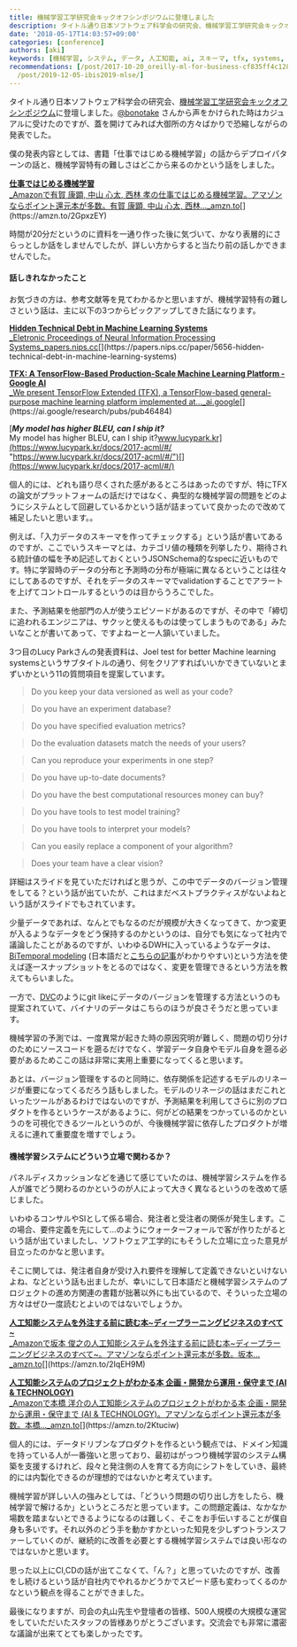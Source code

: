 ```yaml
---
title: 機械学習工学研究会キックオフシンポジウムに登壇しました
description: タイトル通り日本ソフトウェア科学会の研究会、機械学習工学研究会キックオフシンポジウムに登壇しました。@bonotake さんから声をかけられた時はカジュアルに受けたのですが、蓋を開けてみれば大御所の方々ばかりで恐縮しながらの発表でした。
date: '2018-05-17T14:03:57+09:00'
categories: [conference]
authors: [aki]
keywords: [機械学習, システム, データ, 人工知能, ai, スキーマ, tfx, systems, 予測, ポイント還元]
recommendations: [/post/2017-10-20_oreilly-ml-for-business-cf835ff4c128/, /post/2014-08-29-detafen-xi-henoxiang-kihe-ifang-machine-learning-casual-talks-number-2wokai-cui-simasita-number-mlct/,
  /post/2019-12-05-ibis2019-mlse/]
---
```


タイトル通り日本ソフトウェア科学会の研究会、[機械学習工学研究会キックオフシンポジウム](https://sig-mlse.wixsite.com/kickoff)に登壇しました。[@bonotake](https://twitter.com/bonotake) さんから声をかけられた時はカジュアルに受けたのですが、蓋を開けてみれば大御所の方々ばかりで恐縮しながらの発表でした。

僕の発表内容としては、書籍「仕事ではじめる機械学習」の話からデプロイパターンの話と、機械学習特有の難しさはどこから来るのかという話をしました。

[**仕事ではじめる機械学習**  
_Amazonで有賀 康顕, 中山 心太, 西林 孝の仕事ではじめる機械学習。アマゾンならポイント還元本が多数。有賀 康顕, 中山 心太, 西林…_amzn.to](https://amzn.to/2GpxzEY "https://amzn.to/2GpxzEY")[](https://amzn.to/2GpxzEY)

時間が20分だというのに資料を一通り作った後に気づいて、かなり表層的にさらっとしか話をしませんでしたが、詳しい方からすると当たり前の話しかできませんでした。

#### 話しきれなかったこと

お気づきの方は、参考文献等を見てわかるかと思いますが、機械学習特有の難しさという話は、主に以下の3つからピックアップしてきた話になります。

[**Hidden Technical Debt in Machine Learning Systems**  
_Eletronic Proceedings of Neural Information Processing Systems_papers.nips.cc](https://papers.nips.cc/paper/5656-hidden-technical-debt-in-machine-learning-systems "https://papers.nips.cc/paper/5656-hidden-technical-debt-in-machine-learning-systems")[](https://papers.nips.cc/paper/5656-hidden-technical-debt-in-machine-learning-systems)

[**TFX: A TensorFlow-Based Production-Scale Machine Learning Platform - Google AI**  
_We present TensorFlow Extended (TFX), a TensorFlow-based general-purpose machine learning platform implemented at…_ai.google](https://ai.google/research/pubs/pub46484 "https://ai.google/research/pubs/pub46484")[](https://ai.google/research/pubs/pub46484)

[**_My model has higher BLEU, can I ship it?_**  
My model has higher BLEU, can I ship it?www.lucypark.kr](https://www.lucypark.kr/docs/2017-acml/#/ "https://www.lucypark.kr/docs/2017-acml/#/")[](https://www.lucypark.kr/docs/2017-acml/#/)

個人的には、どれも語り尽くされた感があるところはあったのですが、特にTFXの論文がプラットフォームの話だけではなく、典型的な機械学習の問題をどのようにシステムとして回避しているかという話が詰まっていて良かったので改めて補足したいと思います。。

例えば、「入力データのスキーマを作ってチェックする」という話が書いてあるのですが、ここでいうスキーマとは、カテゴリ値の種類を列挙したり、期待される統計値の幅を予め記述しておくというJSONSchema的なspecに近いものです。特に学習時のデータの分布と予測時の分布が極端に異なるということは往々にしてあるのですが、それをデータのスキーマでvalidationすることでアラートを上げてコントロールするというのは目からうろこでした。

また、予測結果を他部門の人が使うエピソードがあるのですが、その中で「締切に追われるエンジニアは、サクッと使えるものは使ってしまうものである」みたいなことが書いてあって、ですよねーと一人頷いていました。

3つ目のLucy Parkさんの発表資料は、Joel test for better Machine learning systemsというサブタイトルの通り、何をクリアすればいいかできていないとまずいかという11の質問項目を提案しています。

> Do you keep your data versioned as well as your code?

> Do you have an experiment database?

> Do you have specified evaluation metrics?

> Do the evaluation datasets match the needs of your users?

> Can you reproduce your experiments in one step?

> Do you have up-to-date documents?

> Do you have the best computational resources money can buy?

> Do you have tools to test model training?

> Do you have tools to interpret your models?

> Can you easily replace a component of your algorithm?

> Does your team have a clear vision?

詳細はスライドを見ていただければと思うが、この中でデータのバージョン管理をしてる？という話が出ていたが、これはまだベストプラクティスがないよねという話がスライドでもされています。

少量データであれば、なんとでもなるのだが規模が大きくなってきて、かつ変更が入るようなデータをどう保持するのかというのは、自分でも気になって社内で議論したことがあるのですが、いわゆるDWHに入っているようなデータは、[BiTemporal modeling](https://en.wikipedia.org/wiki/Bitemporal_Modeling) (日本語だと[こちらの記事](http://matsu-chara.hatenablog.com/entry/2017/04/01/110000)がわかりやすい)という方法を使えば逐一スナップショットをとるのではなく、変更を管理できるという方法を教えてもらいました。

一方で、[DVC](https://blog.dataversioncontrol.com/data-version-control-tutorial-9146715eda46)のようにgit likeにデータのバージョンを管理する方法というのも提案されていて、バイナリのデータはこちらのほうが良さそうだと思っています。

機械学習の予測では、一度異常が起きた時の原因究明が難しく、問題の切り分けのためにソースコードを遡るだけでなく、学習データ自身やモデル自身を遡る必要があるためここの話は非常に実用上重要になってくると思います。

あとは、バージョン管理をするのと同時に、依存関係を記述するモデルのリネージが重要になってくるだろう話もしました。モデルのリネージの話はまだこれといったツールがあるわけではないのですが、予測結果を利用してさらに別のプロダクトを作るというケースがあるように、何がどの結果をつかっているのかというのを可視化できるツールというのが、今後機械学習に依存したプロダクトが増えるに連れて重要度を増すでしょう。

#### 機械学習システムにどういう立場で関わるか？

パネルディスカッションなどを通じて感じていたのは、機械学習システムを作る人が誰でどう関わるのかというのが人によって大きく異なるというのを改めて感じました。

いわゆるコンサルやSIとして係る場合、発注者と受注者の関係が発生します。この場合、要件定義を先にして…のようにウォーターフォールで客が作りたがるという話が出ていましたし、ソフトウェア工学的にもそうした立場に立った意見が目立ったのかなと思います。

そこに関しては、発注者自身が受け入れ要件を理解して定義できないといけないよね、などという話も出ましたが、幸いにして日本語だと機械学習システムのプロジェクトの進め方関連の書籍が拙著以外にも出ているので、そういった立場の方々はぜひ一度読むとよいのではないでしょうか。

[**人工知能システムを外注する前に読む本~ディープラーニングビジネスのすべて~**  
_Amazonで坂本 俊之の人工知能システムを外注する前に読む本~ディープラーニングビジネスのすべて~。アマゾンならポイント還元本が多数。坂本…_amzn.to](https://amzn.to/2IqEH9M "https://amzn.to/2IqEH9M")[](https://amzn.to/2IqEH9M)

[**人工知能システムのプロジェクトがわかる本 企画・開発から運用・保守まで (AI & TECHNOLOGY)**  
_Amazonで本橋 洋介の人工知能システムのプロジェクトがわかる本 企画・開発から運用・保守まで (AI & TECHNOLOGY)。アマゾンならポイント還元本が多数。本橋…_amzn.to](https://amzn.to/2Ktuciw "https://amzn.to/2Ktuciw")[](https://amzn.to/2Ktuciw)

個人的には、データドリブンなプロダクトを作るという観点では、ドメイン知識を持っている人が一番強いと思っており、最初はがっつり機械学習のシステム構築を支援するけれど、段々と発注側の人を育てる方向にシフトをしていき、最終的には内製化できるのが理想的ではないかと考えています。

機械学習が詳しい人の強みとしては、「どういう問題の切り出し方をしたら、機械学習で解けるか」というところだと思っています。この問題定義は、なかなか場数を踏まないとできるようになるのは難しく、そこをお手伝いすることが僕自身も多いです。それ以外のどう手を動かすかといった知見を少しずつトランスファーしていくのが、継続的に改善を必要とする機械学習システムでは良い形なのではないかと思います。

思った以上にCI,CDの話が出てこなくて、「ん？」と思っていたのですが、改善をし続けるという話が自社内でやれるかどうかでスピード感も変わってくるのかなという観点を得ることができました。

最後になりますが、司会の丸山先生や登壇者の皆様、500人規模の大規模な運営をしていただいたスタッフの皆様ありがとうございます。交流会でも非常に濃密な議論が出来てとても楽しかったです。